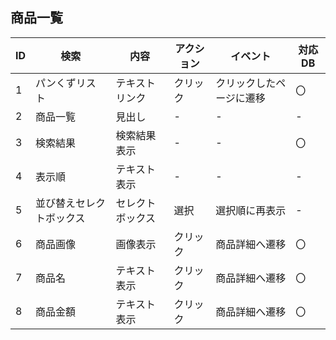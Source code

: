 ## 商品一覧
| ID | 検索 | 内容 | アクション | イベント | 対応DB |
|----|-----|-----|---------|--------|-------|
|1|パンくずリスト|テキストリンク|クリック|クリックしたページに遷移|〇|
|2|商品一覧|見出し|-|-|-|
|3|検索結果|検索結果表示|-|-|〇|
|4|表示順|テキスト表示|-|-|-|
|5|並び替えセレクトボックス|セレクトボックス|選択|選択順に再表示|-|〇|
|6|商品画像|画像表示|クリック|商品詳細へ遷移|〇|
|7|商品名|テキスト表示|クリック|商品詳細へ遷移|〇|
|8|商品金額|テキスト表示|クリック|商品詳細へ遷移|〇|
